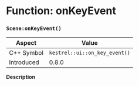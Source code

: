
# Function: onKeyEvent
### `Scene:onKeyEvent()`

| Aspect | Value |
| --- | --- |
| C++ Symbol | `kestrel::ui::on_key_event()` |
| Introduced | 0.8.0 |

**Description**


